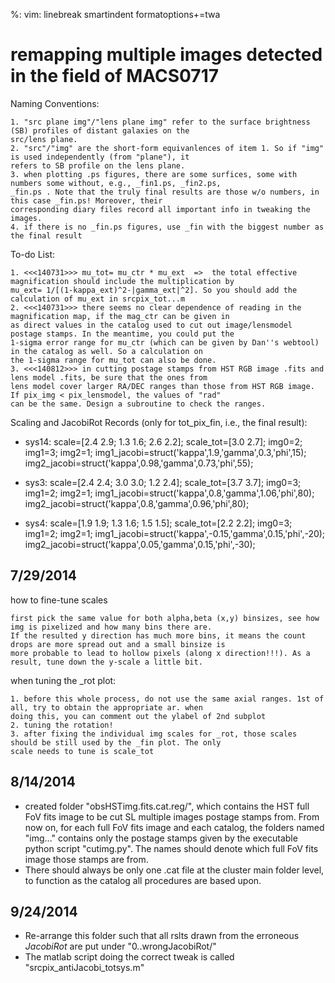 %: vim: linebreak smartindent formatoptions+=twa

remapping multiple images detected in the field of MACS0717
===================

Naming Conventions:

    1. "src plane img"/"lens plane img" refer to the surface brightness (SB) profiles of distant galaxies on the
    src/lens plane.
    2. "src"/"img" are the short-form equivanlences of item 1. So if "img" is used independently (from "plane"), it
    refers to SB profile on the lens plane.
    3. when plotting .ps figures, there are some surfices, some with numbers some without, e.g., _fin1.ps, _fin2.ps,
    _fin.ps . Note that the truly final results are those w/o numbers, in this case _fin.ps! Moreover, their
    corresponding diary files record all important info in tweaking the images.
    4. if there is no _fin.ps figures, use _fin with the biggest number as the final result

To-do List:

    1. <<<140731>>> mu_tot= mu_ctr * mu_ext  =>  the total effective magnification should include the multiplication by
    mu_ext= 1/[(1-kappa_ext)^2-|gamma_ext|^2]. So you should add the calculation of mu_ext in srcpix_tot...m
    2. <<<140731>>> there seems no clear dependence of reading in the magnification map, if the mag_ctr can be given in
    as direct values in the catalog used to cut out image/lensmodel postage stamps. In the meantime, you could put the
    1-sigma error range for mu_ctr (which can be given by Dan''s webtool) in the catalog as well. So a calculation on
    the 1-sigma range for mu_tot can also be done.
    3. <<<140812>>> in cutting postage stamps from HST RGB image .fits and lens model .fits, be sure that the ones from
    lens model cover larger RA/DEC ranges than those from HST RGB image. If pix_img < pix_lensmodel, the values of "rad"
    can be the same. Design a subroutine to check the ranges.

Scaling and JacobiRot Records (only for tot_pix_fin, i.e., the final result):

  * sys14:  scale=[2.4 2.9; 1.3 1.6; 2.6 2.2];  scale_tot=[3.0 2.7];
            img0=2;  img1=3;  img2=1;
            img1_jacobi=struct('kappa',1.9,'gamma',0.3,'phi',15);
            img2_jacobi=struct('kappa',0.98,'gamma',0.73,'phi',55);

  * sys3:   scale=[2.4 2.4; 3.0 3.0; 1.2 2.4];  scale_tot=[3.7 3.7];
            img0=3;  img1=2;  img2=1;
            img1_jacobi=struct('kappa',0.8,'gamma',1.06,'phi',80);
            img2_jacobi=struct('kappa',0.8,'gamma',0.96,'phi',80);

  * sys4:   scale=[1.9 1.9; 1.3 1.6; 1.5 1.5];  scale_tot=[2.2 2.2];
            img0=3;  img1=2;  img2=1;
            img1_jacobi=struct('kappa',-0.15,'gamma',0.15,'phi',-20);
            img2_jacobi=struct('kappa',0.05,'gamma',0.15,'phi',-30);


7/29/2014
---------
how to fine-tune scales

    first pick the same value for both alpha,beta (x,y) binsizes, see how img is pixelized and how many bins there are.
    If the resulted y direction has much more bins, it means the count drops are more spread out and a small binsize is
    more probable to lead to hollow pixels (along x direction!!!). As a result, tune down the y-scale a little bit.

when tuning the _rot plot:

    1. before this whole process, do not use the same axial ranges. 1st of all, try to obtain the appropriate ar. when
    doing this, you can comment out the ylabel of 2nd subplot
    2. tuning the rotation!
    3. after fixing the individual img scales for _rot, those scales should be still used by the _fin plot. The only
    scale needs to tune is scale_tot

8/14/2014
---------
* created folder "obsHSTimg.fits.cat.reg/", which contains the HST full FoV fits image to be cut SL multiple images
  postage stamps from. From now on, for each full FoV fits image and each catalog, the folders named "img..." contains
  only the postage stamps given by the executable python script "cutimg.py". The names should denote which full FoV fits
  image those stamps are from.
* There should always be only one .cat file at the cluster main folder level, to function as the catalog all procedures
  are based upon.

9/24/2014
---------
* Re-arrange this folder such that all rslts drawn from the erroneous _JacobiRot_ are put under "0..wrongJacobiRot/"
* The matlab script doing the correct tweak is called "srcpix_antiJacobi_totsys.m"

